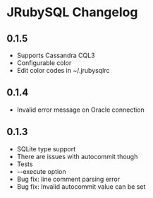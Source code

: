JRubySQL Changelog
==================

0.1.5
-----
* Supports Cassandra CQL3
* Configurable color
 * Edit color codes in ~/.jrubysqlrc

0.1.4
-----
* Invalid error message on Oracle connection

0.1.3
-----
* SQLite type support
 * There are issues with autocommit though
* Tests
* --execute option
* Bug fix: line comment parsing error
* Bug fix: Invalid autocommit value can be set

